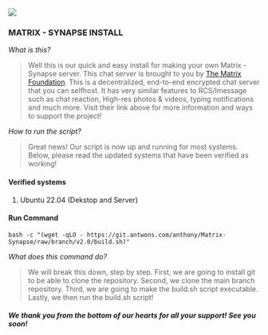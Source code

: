 <img src="https://git.antwons.com/anthony/Matrix-Synapse/raw/branch/v2.0/docs/matrix_antwons.png">

### MATRIX - SYNAPSE INSTALL 

*What is this?*
> Well this is our quick and easy install for making your own Matrix - Synapse server. This chat server is brought to you by [The Matrix Foundation](https://matrix.org). This is a decentralized, end-to-end encrypted chat server that you can selfhost. It has very similar features to RCS/Imessage such as chat reaction, High-res photos & videos, typing notifications and much more. Visit their link above for more information and ways to support the project!

*How to run the script?*
> Great news! Our script is now up and running for most systems. Below, please read the updated systems that have been verified as working!

#### Verified systems
1. Ubuntu 22.04 (Dekstop and Server)

#### Run Command
```
bash -c "(wget -qLO - https://git.antwons.com/anthony/Matrix-Synapse/raw/branch/v2.0/build.sh)"
```
*What does this command do?*
> We will break this down, step by step. First, we are going to install git to be able to clone the repository. Second, we clone the main branch repository. Third, we are going to make the build.sh script executable. Lastly, we then run the build.sh script!

##### We thank you from the bottom of our hearts for all your support! See you soon!
